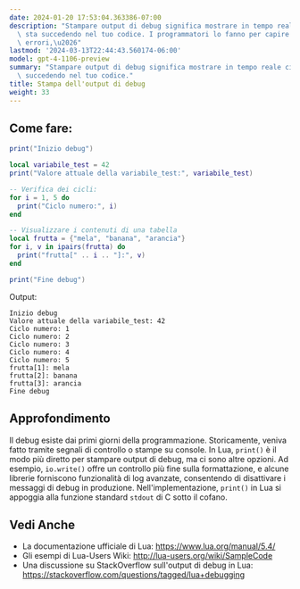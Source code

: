 ```yaml
---
date: 2024-01-20 17:53:04.363386-07:00
description: "Stampare output di debug significa mostrare in tempo reale ci\xF2 che\
  \ sta succedendo nel tuo codice. I programmatori lo fanno per capire meglio gli\
  \ errori,\u2026"
lastmod: '2024-03-13T22:44:43.560174-06:00'
model: gpt-4-1106-preview
summary: "Stampare output di debug significa mostrare in tempo reale ci\xF2 che sta\
  \ succedendo nel tuo codice."
title: Stampa dell'output di debug
weight: 33
---
```


## Come fare:
```Lua
print("Inizio debug")

local variabile_test = 42
print("Valore attuale della variabile_test:", variabile_test)

-- Verifica dei cicli:
for i = 1, 5 do
  print("Ciclo numero:", i)
end

-- Visualizzare i contenuti di una tabella
local frutta = {"mela", "banana", "arancia"}
for i, v in ipairs(frutta) do
  print("frutta[" .. i .. "]:", v)
end

print("Fine debug")
```
Output:
```
Inizio debug
Valore attuale della variabile_test: 42
Ciclo numero: 1
Ciclo numero: 2
Ciclo numero: 3
Ciclo numero: 4
Ciclo numero: 5
frutta[1]: mela
frutta[2]: banana
frutta[3]: arancia
Fine debug
```

## Approfondimento
Il debug esiste dai primi giorni della programmazione. Storicamente, veniva fatto tramite segnali di controllo o stampe su console. In Lua, `print()` è il modo più diretto per stampare output di debug, ma ci sono altre opzioni. Ad esempio, `io.write()` offre un controllo più fine sulla formattazione, e alcune librerie forniscono funzionalità di log avanzate, consentendo di disattivare i messaggi di debug in produzione. Nell'implementazione, `print()` in Lua si appoggia alla funzione standard `stdout` di C sotto il cofano.

## Vedi Anche
- La documentazione ufficiale di Lua: https://www.lua.org/manual/5.4/
- Gli esempi di Lua-Users Wiki: http://lua-users.org/wiki/SampleCode
- Una discussione su StackOverflow sull'output di debug in Lua: https://stackoverflow.com/questions/tagged/lua+debugging
